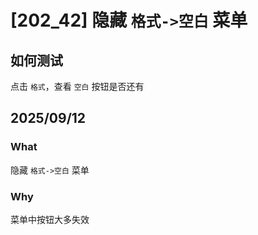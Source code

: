 # [202_42] 隐藏 `格式->空白` 菜单
## 如何测试

点击 `格式`，查看 `空白` 按钮是否还有

## 2025/09/12 

### What
隐藏 `格式->空白` 菜单

### Why
菜单中按钮大多失效
